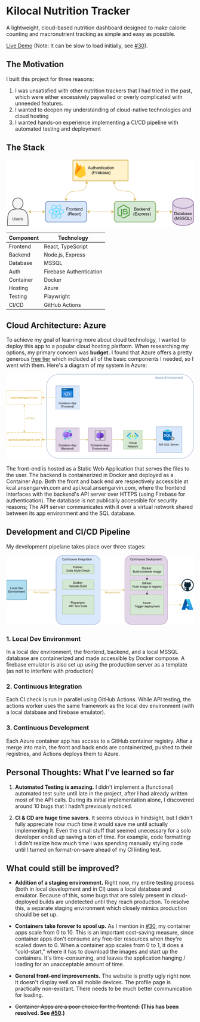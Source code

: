 # Kilocal Nutrition Tracker

A lightweight, cloud-based nutrition dashboard designed to make calorie counting and macronutrient tracking as simple and easy as possible.

[Live Demo](https://kcal.ansengarvin.com/) (Note: It can be slow to load initially, see [#30](https://github.com/ansengarvin/kilocal/issues/30)).

## The Motivation

I built this project for three reasons:

1. I was unsatisfied with other nutrition trackers that I had tried in the past, which were either excessively paywalled or overly complicated with unneeded features.
2. I wanted to deepen my understanding of cloud-native technologies and cloud hosting
3. I wanted hands-on experience implementing a CI/CD pipeline with automated testing and deployment

## The Stack

<img src="./docs/images/diagram-system.svg"/>

| Component | Technology              |
| --------- | ----------------------- |
| Frontend  | React, TypeScript       |
| Backend   | Node.js, Express        |
| Database  | MSSQL                   |
| Auth      | Firebase Authentication |
| Container | Docker                  |
| Hosting   | Azure                   |
| Testing   | Playwright              |
| CI/CD     | GitHub Actions          |

## Cloud Architecture: Azure

To achieve my goal of learning more about cloud technology, I wanted to deploy this app to a popular cloud hosting platform. When researching my options, my primary concern was **budget.** I found that Azure offers a pretty generous [free tier](https://azure.microsoft.com/en-us/pricing/free-services) which included all of the basic components I needed, so I went with them. Here's a diagram of my system in Azure:

<img src="./docs/images/diagram-azure.svg"/>

The front-end is hosted as a Static Web Application that serves the files to the user. The backend is containerized in Docker and deployed as a Container App. Both the front and back end are respectively accessible at kcal.ansengarvin.com and api.kcal.ansengarvin.com, where the frontend interfaces with the backend's API server over HTTPS (using Firebase for authentication). The database is not publically accessible for security reasons; The API server communicates with it over a virtual network shared between its app environment and the SQL database.

## Development and CI/CD Pipeline

My development pipelane takes place over three stages:

<img src="./docs/images/diagram-cicd.svg"/>

### 1. Local Dev Environment

In a local dev environment, the frontend, backend, and a local MSSQL database are containerized and made accessible by Docker compose. A firebase emulator is also set up using the production server as a template (as not to interfere with production)

### 2. Continuous Integration

Each CI check is run in parallel using GitHub Actions. While API testing, the actions worker uses the same framework as the local dev environment (with a local database and firebase emulator).

### 3. Continuous Development

Each Azure container app has access to a GitHub container registry. After a merge into main, the front and back ends are containerized, pushed to their registries, and Actions deploys them to Azure.

## Personal Thoughts: What I've learned so far

1. **Automated Testing is amazing.** I didn't implement a (functional) automated test suite until late in the project, after I had already written most of the API calls. During its initial implementation alone, I discovered around 10 bugs that I hadn't previously noticed.

2. **CI & CD are huge time savers.** It seems obvious in hindsight, but I didn't fully appreciate _how much_ time it would save me until actually implementing it. Even the small stuff that seemed unecessary for a solo developer ended up saving a ton of time. For example, code formatting: I didn't realize how much time I was spending manually styling code until I turned on format-on-save ahead of my CI linting test.

## What could still be improved?

- **Addition of a staging environment.** Right now, my entire testing process (both in local development and in CI) uses a local database and emulator. Because of this, some bugs that are solely present in cloud-deployed builds are undetected until they reach production. To resolve this, a separate staging environment which closely mimics production should be set up.

- **Containers take forever to spool up.** As I mention in [#30](https://github.com/ansengarvin/kilocal/issues/30), my container apps scale from 0 to 10. This is an important cost-saving measure, since container apps don't consume any free-tier resources when they're scaled down to 0. When a container app scales from 0 to 1, it does a "cold-start," where it has to download the images and start up the containers. It's time-consuming, and leaves the application hanging / loading for an unacceptable amount of time.

- **General front-end improvements.** The website is pretty ugly right now. It doesn't display well on all mobile devices. The profile page is practically non-existant. There needs to be much better communication for loading.

- ~~Container Apps are a poor choice for the frontend.~~ **(This has been resolved. See [#50](https://github.com/ansengarvin/kilocal/issues/50).)**

